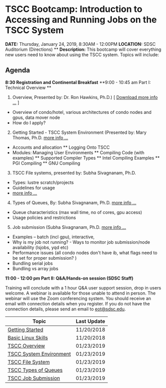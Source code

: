# TSCC Bootcamp: Introduction to Accessing and Running Jobs on the TSCC System
**DATE:**        Thursday, January 24, 2019, 8:30AM - 12:00PM
**LOCATION:**    SDSC Auditorium (Directions)
**
**Description:** This bootcamp will cover everything new users need to know about using the TSCC system. Topics will include:

## Agenda
**8:30  Registration and Continental Breakfast**
**9:00 - 10:45 am   Part I: Technical Overview **

1. Overview,  Presented by: Dr. Ron Hawkins, Ph.D.) [ 
[ Download more info ...](tscc_overview) ]
* Overview of condo/hotel, various architectures of condo nodes and gpus, data mover node
* How do I apply?
2. Getting Started - TSCC System Environment (Presented by: Mary Thomas, Ph.D. 
[more info ...](tscc_getting_started)  
* Accounts and allocation 
** Logging Onto TSCC
* Modules: Managing User Environments
** Compiling Code (with examples)
** Supported Compiler Types
** Intel Compiling Examples
** PGI Compiling
** GNU Compiling
3. TSCC File systems, presented by: Subha Sivagnanam, Ph.D. 
* Types: lustre scratch/projects
* Guidelines for usage 
* [more info ...](tscc_file_systems)
4. Types of Queues, By: Subha Sivagnanam, Ph.D.   [more info ...](tscc_X)
* Queue characteristics (max wall time, no of cores, gpu access)
* Usage policies and restrictions
5. Job submission (Subha Sivagnanam, Ph.D.   [more info ...](tscc_X)
* Examples – batch (incl gpu), interactive,
* Why is my job not running? - Ways to monitor job submission/node availability (lsjobs, yqd etc)
* Performance issues (all condo nodes don't have ib, what flags need to be set for proper submission? )
* Bundling serial jobs
* Bundling vs array jobs

**11:00 - 12:00 pm     Part II: Q&A/Hands-on session (SDSC Staff)**


Training will conclude with a 1 hour Q&A user support session, drop in users welcome. A webinar is available for those unable to attend in person. The webinar will use the Zoom conferencing system. You should receive an email with connection details when you register. If you do not have the connection details, please send an email to eot@sdsc.edu.

| Topic|Last Update|
|---|---|
| [Getting Started](getting_started) | 11/20/2018 |
| [Basic Linux Skills](basic_linux_skills) | 11/20/2018 |
| [TSCC Overview](tscc_overview) | 01/23/2019 |
| [TSCC System Environment](tscc_environment) | 01/23/2019 |
| [TSCC File System](tscc_file_system) | 01/23/2019 |
| [TSCC Types of Queues](tscc_queue_types) | 01/23/2019 |
| [TSCC Job Submission](tscc_job_submission) | 01/23/2019 |
